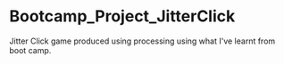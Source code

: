 # Bootcamp_Project_JitterClick
Jitter Click game produced using processing using what I've learnt from boot camp.
